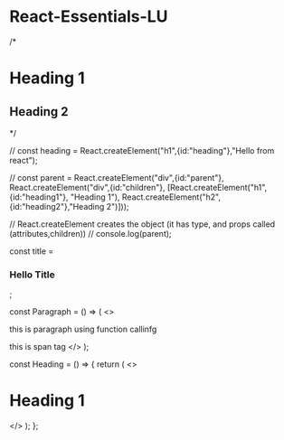 # React-Essentials-LU

/*

<div id="parent"> 
    <div id="children">
        <h1 id="heading1"> Heading 1 </h1>
        <h2 id="heading2"> Heading 2 </h2> 
    </div>
</div>
*/

// const heading = React.createElement("h1",{id:"heading"},"Hello from react");

// const parent = React.createElement("div",{id:"parent"}, React.createElement("div",{id:"children"}, [React.createElement("h1",{id:"heading1"}, "Heading 1"), React.createElement("h2",{id:"heading2"},"Heading 2")]));

// React.createElement creates the object (it has type, and props called (attributes,children))
// console.log(parent);

const title = <h3>Hello Title</h3>;

const Paragraph = () => (
  <>
    <p>this is paragraph using function callinfg</p>
    <span>this is span tag</span>
  </>
);

const Heading = () => {
  return (
    <>
      <h1>Heading 1</h1>
      <Paragraph />
    </>
  );
};
